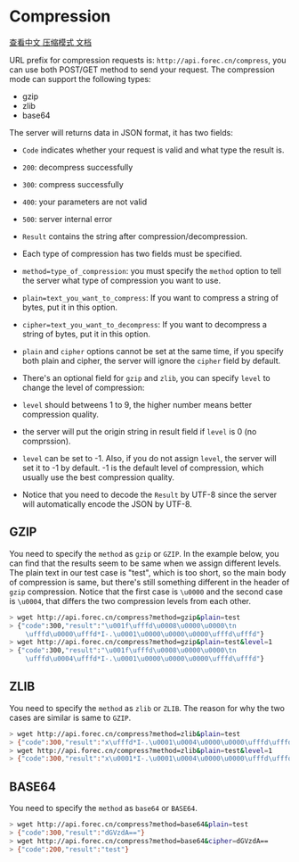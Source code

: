 # Compression

[查看中文 压缩模式 文档](http://blog.forec.cn/apis/compression.html)

URL prefix for compression requests is: `http://api.forec.cn/compress`, you can use both POST/GET method to send your request.
The compression mode can support the following types:
 * gzip  
 * zlib
 * base64

The server will returns data in JSON format, it has two fields:
* `Code` indicates whether your request is valid and what type the result is.  
 * `200`: decompress successfully  
 * `300`: compress successfully  
 * `400`: your parameters are not valid  
 * `500`: server internal error  

* `Result` contains the string after compression/decompression.  
* Each type of compression has two fields must be specified.  
 * `method=type_of_compression`: you must specify the `method` option to tell the server what type of compression you want to use.
 * `plain=text_you_want_to_compress`: If you want to compress a string of bytes, put it in this option.
 * `cipher=text_you_want_to_decompress`: If you want to decompress a string of bytes, put it in this option.
 * `plain` and `cipher` options cannot be set at the same time, if you specify both plain and cipher, the server will ignore the `cipher` field by default.

* There's an optional field for `gzip` and `zlib`, you can specify `level` to change the level of compression:
 * `level` should betweens 1 to 9, the higher number means better compression quality.
 * the server will put the origin string in result field if `level` is 0 (no comprssion).
 * `level` can be set to -1. Also, if you do not assign `level`, the server will set it to -1 by default. -1 is the default level of compression, which usually use the best compression quality.

* Notice that you need to decode the `Result` by UTF-8 since the server will automatically encode the JSON by UTF-8.

## GZIP
You need to specify the `method` as `gzip` or `GZIP`. In the example below, you can find that the results seem to be same when we assign different levels. The plain text in our test case is "test", which is too short, so the main body of compression is same, but there's still something different in the header of `gzip` compression. Notice that the first case is `\u0000` and the second case is `\u0004`, that differs the two compression levels from each other.
```bash
> wget http://api.forec.cn/compress?method=gzip&plain=test
> {"code":300,"result":"\u001f\ufffd\u0008\u0000\u0000\tn
    \ufffd\u0000\ufffd*I-.\u0001\u0000\u0000\u0000\ufffd\ufffd"}
> wget http://api.forec.cn/compress?method=gzip&plain=test&level=1
> {"code":300,"result":"\u001f\ufffd\u0008\u0000\u0000\tn
    \ufffd\u0004\ufffd*I-.\u0001\u0000\u0000\u0000\ufffd\ufffd"}
```

## ZLIB
You need to specify the `method` as `zlib` or `ZLIB`. The reason for why the two cases are similar is same to `GZIP`.
```bash
> wget http://api.forec.cn/compress?method=zlib&plain=test
> {"code":300,"result":"x\ufffd*I-.\u0001\u0004\u0000\u0000\ufffd\ufffd\u0004]\u0001\ufffd"}
> wget http://api.forec.cn/compress?method=zlib&plain=test&level=1
> {"code":300,"result":"x\u0001*I-.\u0001\u0004\u0000\u0000\ufffd\ufffd\u0004]\u0001\ufffd"}
```

## BASE64
You need to specify the `method` as `base64` or `BASE64`.
```bash
> wget http://api.forec.cn/compress?method=base64&plain=test
> {"code":300,"result":"dGVzdA=="}
> wget http://api.forec.cn/compress?method=base64&cipher=dGVzdA==
> {"code":200,"result":"test"}
```